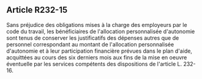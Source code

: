 ## Article R232-15

Sans préjudice des obligations mises à la charge des employeurs par le code du travail, les bénéficiaires
de l'allocation personnalisée d'autonomie sont tenus de conserver les justificatifs des dépenses autres que
de personnel correspondant au montant de l'allocation personnalisée d'autonomie et à leur participation
financière prévues dans le plan d'aide, acquittées au cours des six derniers mois aux fins de la mise en oeuvre
éventuelle par les services compétents des dispositions de l'article L. 232-16.


